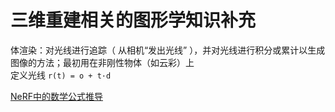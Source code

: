 # 三维重建相关的图形学知识补充

体渲染：对光线进行追踪（ 从相机“发出光线” ），并对光线进行积分或累计以生成图像的方法；最初用在非刚性物体（如云彩）上  
定义光线 `r(t) = o + t·d`  

<a href = "https://blog.csdn.net/YuhsiHu/article/details/124318473">NeRF中的数学公式推导</a>  

